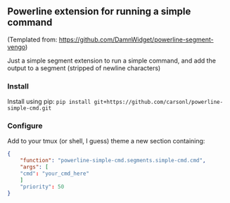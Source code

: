 ## Powerline extension for running a simple command

(Templated from: https://github.com/DamnWidget/powerline-segment-vengo)

Just a simple segment extension to run a simple command,
and add the output to a segment (stripped of newline characters)

### Install
Install using pip:
`pip install git+https://github.com/carsonl/powerline-simple-cmd.git`

### Configure

Add to your tmux (or shell, I guess) theme a new section containing:

```json
{
    "function": "powerline-simple-cmd.segments.simple-cmd.cmd",
    "args": [
	"cmd": "your_cmd_here"
    ]
    "priority": 50
}
 ```
